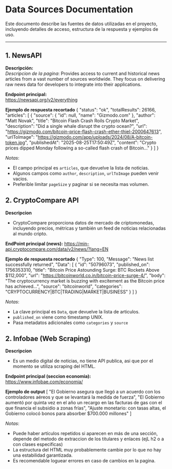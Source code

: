 # Data Sources Documentation

Este documento describe las fuentes de datos utilizadas en el proyecto, incluyendo detalles de acceso, estructura de la respuesta y ejemplos de uso.

---

## 1. NewsAPI

**Descripción:**  
*Descripcion de la pagina*:
Provides access to current and historical news articles from a vast number of sources worldwide. They focus on delivering raw news data for developers to integrate into their applications.

**Endpoint principal:**  
https://newsapi.org/v2/everything

**Ejemplo de respuesta recortado**
{
  "status": "ok",
  "totalResults": 26166,
  "articles": [
    {
      "source": {
        "id": null,
        "name": "Gizmodo.com"
      },
      "author": "Matt Novak",
      "title": "Bitcoin Flash Crash Roils Crypto Market",
      "description": "Did a single whale disrupt the crypto ocean?",
      "url": "https://gizmodo.com/bitcoin-price-flash-crash-ether-thiel-2000647613",
      "urlToImage": "https://gizmodo.com/app/uploads/2024/08/A-bitcoin-token.jpg",
      "publishedAt": "2025-08-25T17:50:49Z",
      "content": "Crypto prices dipped Monday following a so-called flash crash of Bitcoin..."
    }
  ]
}

*Notas*: 
- El campo principal es `articles`, que devuelve la lista de noticias.
- Algunos campos como `author`, `description`, `urlToImage` pueden venir vacios.
- Preferible limitar `pageSize` y paginar si se necesita mas volumen.

## 2. CryptoCompare API

**Descripcion**
- CryptoCompare proporciona datos de mercado de criptomonedas, incluyendo precios, métricas y también un feed de noticias relacionadas al mundo cripto.

**EndPoint principal (news):**
https://min-api.cryptocompare.com/data/v2/news/?lang=EN

**Ejemplo de respuesta recortado**
{
  "Type": 100,
  "Message": "News list successfully returned",
  "Data": [
    {
      "id": "50796073",
      "published_on": 1756353310,
      "title": "Bitcoin Price Astounding Surge: BTC Rockets Above $112,000",
      "url": "https://bitcoinworld.co.in/bitcoin-price-surge-4/",
      "body": "The cryptocurrency market is buzzing with excitement as the Bitcoin price has achieved...",
      "source": "bitcoinworld",
      "categories": "CRYPTOCURRENCY|BTC|TRADING|MARKET|BUSINESS"
    }
  ]
}

*Notas*: 
- La clave principal es `Data`, que devuelve la lista de articulos.
- `published_on` viene como timestamp UNIX.
- Pasa metadatos adicionales como `categories` y `source`

## 2. Infobae (Web Scraping)

**Descripcion**
- Es un medio digital de noticias, no tiene API publica, asi que por el momento se utiliza scraping del HTML.

**Endpoint principal (seccion economia):**
https://www.infobae.com/economia/

**Ejemplo de output**
[
  "El Gobierno asegura que llegó a un acuerdo con los controladores aéreos y que se levantará la medida de fuerza",
  "El Gobierno aumentó por quinta vez en el año un recargo en las facturas de gas con el que financia el subsidio a zonas frías",
  "Ajuste monetario: con tasas altas, el Gobierno colocó bonos para absorber $700.000 millones"
]

*Notas*:
- Puede haber artículos repetidos si aparecen en más de una sección, depende del metodo de extraccion de los titulares y enlaces (ejL h2 o a con clases especificas)
- La estructura del HTML muy probablemente cambie por lo que no hay una estabilidad garantizada.
- Es recomendable loguear errores en caso de cambios en la pagina.




